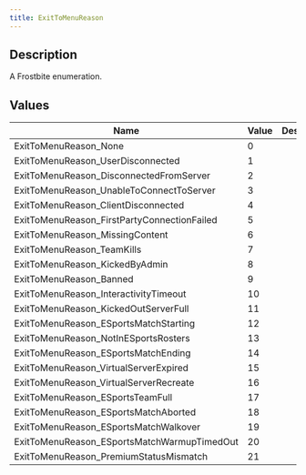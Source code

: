 ```yaml
---
title: ExitToMenuReason
---
```

## Description

A Frostbite enumeration.

## Values

| Name                                         | Value | Description |
| -------------------------------------------- | ----- | ----------- |
| ExitToMenuReason\_None                       | 0     |             |
| ExitToMenuReason\_UserDisconnected           | 1     |             |
| ExitToMenuReason\_DisconnectedFromServer     | 2     |             |
| ExitToMenuReason\_UnableToConnectToServer    | 3     |             |
| ExitToMenuReason\_ClientDisconnected         | 4     |             |
| ExitToMenuReason\_FirstPartyConnectionFailed | 5     |             |
| ExitToMenuReason\_MissingContent             | 6     |             |
| ExitToMenuReason\_TeamKills                  | 7     |             |
| ExitToMenuReason\_KickedByAdmin              | 8     |             |
| ExitToMenuReason\_Banned                     | 9     |             |
| ExitToMenuReason\_InteractivityTimeout       | 10    |             |
| ExitToMenuReason\_KickedOutServerFull        | 11    |             |
| ExitToMenuReason\_ESportsMatchStarting       | 12    |             |
| ExitToMenuReason\_NotInESportsRosters        | 13    |             |
| ExitToMenuReason\_ESportsMatchEnding         | 14    |             |
| ExitToMenuReason\_VirtualServerExpired       | 15    |             |
| ExitToMenuReason\_VirtualServerRecreate      | 16    |             |
| ExitToMenuReason\_ESportsTeamFull            | 17    |             |
| ExitToMenuReason\_ESportsMatchAborted        | 18    |             |
| ExitToMenuReason\_ESportsMatchWalkover       | 19    |             |
| ExitToMenuReason\_ESportsMatchWarmupTimedOut | 20    |             |
| ExitToMenuReason\_PremiumStatusMismatch      | 21    |             |
